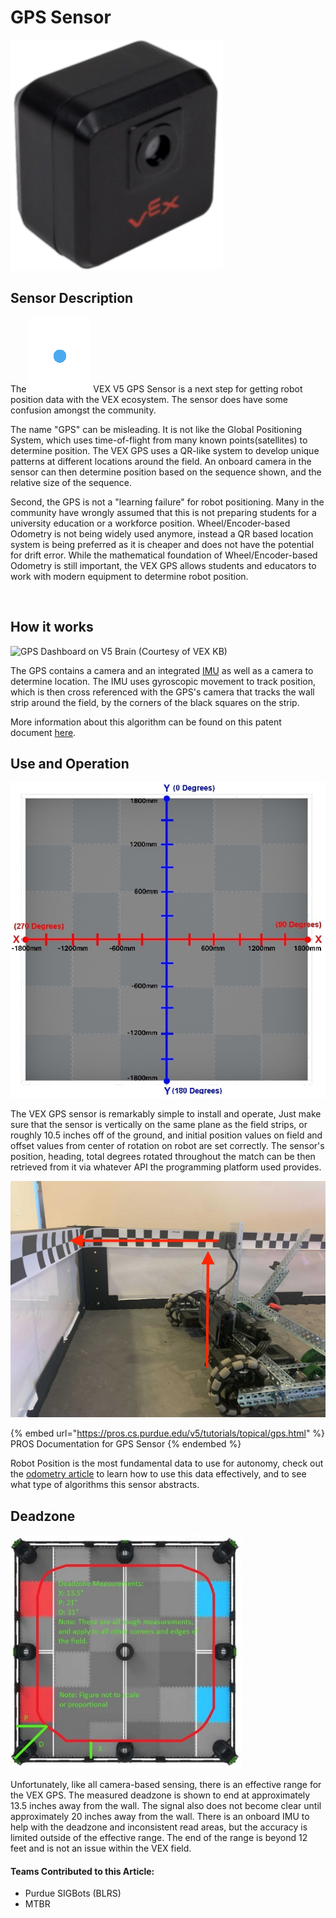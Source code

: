 # GPS Sensor

![VEX GPS Sensor](../../../.gitbook/assets/gpssensor.png)

## Sensor Description

The <img src="../../../.gitbook/assets/gpssensor_icon.png" alt="" data-size="line"> VEX V5 GPS Sensor is a next step for getting robot position data with the VEX ecosystem. The sensor does have some confusion amongst the community.&#x20;

The name "GPS" can be misleading. It is not like the Global Positioning System, which uses time-of-flight from many known points(satellites) to determine position. The VEX GPS uses a QR-like system to develop unique patterns at different locations around the field. An onboard camera in the sensor can then determine position based on the sequence shown, and the relative size of the sequence.&#x20;

Second, the GPS is not a "learning failure" for robot positioning. Many in the community have wrongly assumed that this is not preparing students for a university education or a workforce position. Wheel/Encoder-based Odometry is not being widely used anymore, instead a QR based location system is being preferred as it is cheaper and does not have the potential for drift error. While the mathematical foundation of Wheel/Encoder-based Odometry is still important, the VEX GPS allows students and educators to work with modern equipment to determine robot position.&#x20;

​

## How it works

![GPS Dashboard on V5 Brain (Courtesy of VEX KB)](https://files.gitbook.com/v0/b/gitbook-x-prod.appspot.com/o/spaces%2F-M7yGVyBrcpSR8SDSikj%2Fuploads%2FzT0JS9BeBxo9hASO18uz%2Fimage.png?alt=media\&token=48bc8838-03b3-4f6a-a9f1-27d4331489e7)

The GPS contains a camera and an integrated [IMU](https://app.gitbook.com/o/-M7yKuZ9tKe3dQn\_jauL/s/-M7yGVyBrcpSR8SDSikj/\~/changes/-Mh-onBeL4BrNyOz8rkD/vex-electronics/vex-sensors/smart-port-sensors/imu) as well as a camera to determine location. The IMU uses gyroscopic movement to track position, which is then cross referenced with the GPS's camera that tracks the wall strip around the field, by the corners of the black squares on the strip.

More information about this algorithm can be found on this patent document [here](https://docs.google.com/viewerng/viewer?url=https://patentimages.storage.googleapis.com/4f/74/30/eccf334da0ae38/WO2020219788A1.pdf).

## Use and Operation

![GPS Real World Coordinate and Heading (Courtesy of VEX KB, Edited by PROS Development Team)](<../../../.gitbook/assets/image (8) (2) (1).png>)

The VEX GPS sensor is remarkably simple to install and operate, Just make sure that the sensor is vertically on the same plane as the field strips, or roughly 10.5 inches off of the ground, and initial position values on field and offset values from center of rotation on robot are set correctly. The sensor's position, heading, total degrees rotated throughout the match can be then retrieved from it via whatever API the programming platform used provides.&#x20;

![Example GPS Placement on Robot (Courtesy of VEX KB)](<../../../.gitbook/assets/image (2) (1).png>)

{% embed url="https://pros.cs.purdue.edu/v5/tutorials/topical/gps.html" %}
PROS Documentation for GPS Sensor
{% endembed %}

Robot Position is the most fundamental data to use for autonomy, check out the [odometry article](../../../software/general/sensors-and-odometry-in-autonomous.md) to learn how to use this data effectively, and to see what type of algorithms this sensor abstracts.

## Deadzone

![Approximate GPS Deadzone](<../../../.gitbook/assets/image (23) (1).png>)

Unfortunately, like all camera-based sensing, there is an effective range for the VEX GPS. The measured deadzone is shown to end at approximately 13.5 inches away from the wall. The signal also does not become clear until approximately 20 inches away from the wall. There is an onboard IMU to help with the deadzone and inconsistent read areas, but the accuracy is limited outside of the effective range. The end of the range is beyond 12 feet and is not an issue within the VEX field. &#x20;

#### Teams Contributed to this Article:

* Purdue SIGBots (BLRS)
* MTBR
